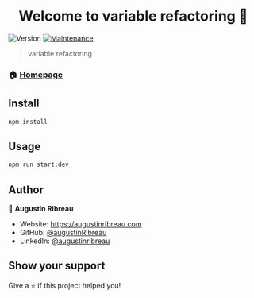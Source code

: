 
<h1 align="center">Welcome to variable refactoring 👋</h1>  
<p>  
  <img alt="Version" src="https://img.shields.io/badge/version-1.0.0-blue.svg?cacheSeconds=2592000" />  
  <a href="https://github.com/kefranabg/readme-md-generator/graphs/commit-activity" target="_blank">  
    <img alt="Maintenance" src="https://img.shields.io/badge/Maintained%3F-yes-green.svg" />  
  </a>  
  </a>  
</p>  

> variable refactoring

### 🏠 [Homepage](https://github.com/AugustinRibreau/snake_case_generator)

## Install

```sh  
npm install
```  

## Usage

```sh  
npm run start:dev
```  

## Author

👤 **Augustin Ribreau**

* Website: https://augustinribreau.com
* GitHub: [@augustinRibreau](https://github.com/augustinRibreau)
* LinkedIn: [@augustinribreau](https://linkedin.com/in/augustinribreau)

## Show your support

Give a ⭐️ if this project helped you!  
  
